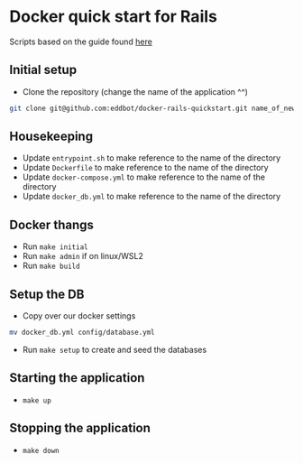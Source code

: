 # Docker quick start for Rails

Scripts based on the guide found [here](https://github.com/docker/awesome-compose/tree/master/official-documentation-samples/rails/)

## Initial setup
- Clone the repository (change the name of the application ^^)

```bash
git clone git@github.com:eddbot/docker-rails-quickstart.git name_of_new_rails_app

```

## Housekeeping
- Update `entrypoint.sh` to make reference to the name of the directory
- Update `Dockerfile` to make reference to the name of the directory
- Update `docker-compose.yml` to make reference to the name of the directory
- Update `docker_db.yml` to make reference to the name of the directory

## Docker thangs
- Run `make initial`
- Run `make admin` if on linux/WSL2
- Run `make build`

## Setup the DB
- Copy over our docker settings
```bash
mv docker_db.yml config/database.yml
```
- Run `make setup` to create and seed the databases

## Starting the application
- `make up`

## Stopping the application
- `make down`
